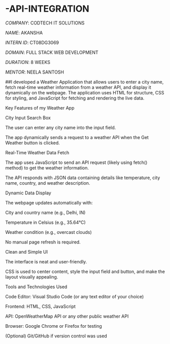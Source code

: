 # -API-INTEGRATION

*COMPANY*: CODTECH IT SOLUTIONS

*NAME*: AKANSHA

*INTERN ID*: CT08DG3069

*DOMAIN*: FULL STACK WEB DEVELOPMENT

*DURATION*: 8 WEEKS

*MENTOR*: NEELA SANTOSH

##I developed a Weather Application that allows users to enter a city name, fetch real-time weather information from a weather API, and display it dynamically on the webpage. The application uses HTML for structure, CSS for styling, and JavaScript for fetching and rendering the live data.

Key Features of my Weather App

City Input Search Box

The user can enter any city name into the input field.

The app dynamically sends a request to a weather API when the Get Weather button is clicked.

Real-Time Weather Data Fetch

The app uses JavaScript to send an API request (likely using fetch() method) to get the weather information.

The API responds with JSON data containing details like temperature, city name, country, and weather description.

Dynamic Data Display

The webpage updates automatically with:

City and country name (e.g., Delhi, IN)

Temperature in Celsius (e.g., 35.64°C)

Weather condition (e.g., overcast clouds)

No manual page refresh is required.

Clean and Simple UI

The interface is neat and user-friendly.

CSS is used to center content, style the input field and button, and make the layout visually appealing.

Tools and Technologies Used

Code Editor: Visual Studio Code (or any text editor of your choice)

Frontend: HTML, CSS, JavaScript

API: OpenWeatherMap API or any other public weather API

Browser: Google Chrome or Firefox for testing

(Optional) Git/GitHub if version control was used

